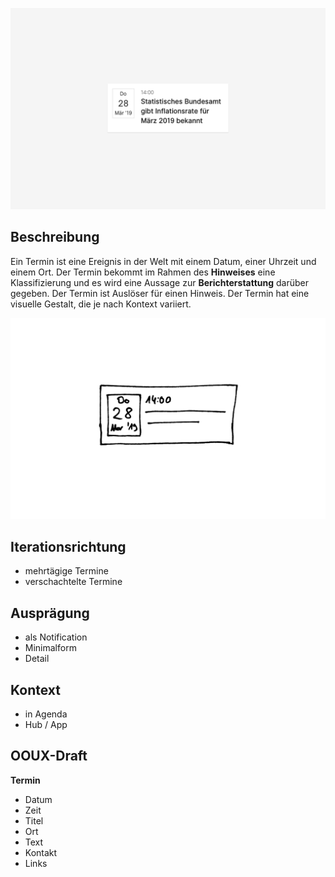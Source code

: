 ![](Cover.png)

## Beschreibung
Ein Termin ist eine Ereignis in der Welt mit einem Datum, einer Uhrzeit und einem Ort. 
Der Termin bekommt im Rahmen des **Hinweises** eine Klassifizierung und es wird eine  Aussage zur **Berichterstattung** darüber gegeben.
Der Termin ist Auslöser für einen Hinweis. Der Termin hat eine visuelle Gestalt, die je nach Kontext variiert.

![](Scribble.png)

## Iterationsrichtung
* mehrtägige Termine
* verschachtelte Termine


## Ausprägung
* als Notification
* Minimalform
* Detail


## Kontext
* in Agenda 
* Hub / App



## OOUX-Draft
**Termin**
* Datum
* Zeit
* Titel
* Ort
* Text
* Kontakt
* Links

